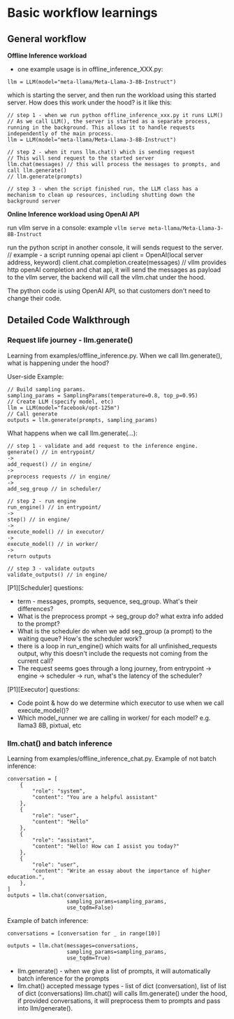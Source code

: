 # Basic workflow learnings

## General workflow

**Offline Inference workload**
- one example usage is in offline_inference_XXX.py:
```
llm = LLM(model="meta-llama/Meta-Llama-3-8B-Instruct")
```
which is starting the server, and then run the workload using this started server. How does this work under the hood?
is it like this:
```
// step 1 - when we run python offline_inference_xxx.py it runs LLM()
// As we call LLM(), the server is started as a separate process, running in the background. This allows it to handle requests independently of the main process.
llm = LLM(model="meta-llama/Meta-Llama-3-8B-Instruct")

// step 2 - when it runs llm.chat() which is sending request
// This will send request to the started server
llm.chat(messages) // this will process the messages to prompts, and call llm.generate()
// llm.generate(prompts)

// step 3 - when the script finished run, the LLM class has a mechanism to clean up resources, including shutting down the background server
```


**Online Inference workload using OpenAI API**

run vllm serve in a console:
example `vllm serve meta-llama/Meta-Llama-3-8B-Instruct`

run the python script in another console, it will sends request to the server.
// example - a script running openai api
client = OpenAI(local server address, keyword)
client.chat.completion.create(messages) // vllm provides http openAI completion and chat api, it will send the messages as payload to the vllm server, the backend will call the vllm.chat under the hood.

The python code is using OpenAI API, so that customers don't need to change their code.


## Detailed Code Walkthrough

### Request life journey - llm.generate()
Learning from examples/offline_inference.py.
When we call llm.generate(), what is happening under the hood?

User-side Example:
```
// Build sampling params.
sampling_params = SamplingParams(temperature=0.8, top_p=0.95)
// Create LLM (specify model, etc)
llm = LLM(model="facebook/opt-125m")
// Call generate
outputs = llm.generate(prompts, sampling_params)
```

What happens when we call llm.generate(...):
```
// step 1 - validate and add request to the inference engine.
generate() // in entrypoint/
->
add_request() // in engine/
->
preprocess requests // in engine/
-> 
add_seg_group // in scheduler/

// step 2 - run engine
run_engine() // in entrypoint/
->
step() // in engine/
-> 
execute_model() // in executor/ 
->
execute_model() // in worker/
-> 
return outputs

// step 3 - validate outputs
validate_outputs() // in engine/
```

[P1][Scheduler] questions:
- term - messages, prompts, sequence, seq_group. What's their differences?
- What is the preprocess prompt -> seg_group do? what extra info added to the prompt?
- What is the scheduler do when we add seg_group (a prompt) to the waiting queue? How's the scheduler work?
- there is a loop in run_engine() which waits for all unfinished_requests output, why this doesn't include the requests not coming from the current call?
- The request seems goes through a long journey, from entrypoint -> engine -> scheduler -> run, what's the latency of the scheduler?

[P1][Executor] questions:
- Code point & how do we determine which executor to use when we call execute_model()?
- Which model_runner we are calling in worker/ for each model? e.g. llama3 8B, pixtual, etc

### llm.chat() and batch inference
Learning from examples/offline_inference_chat.py.
Example of not batch inference:
```
conversation = [
    {
        "role": "system",
        "content": "You are a helpful assistant"
    },
    {
        "role": "user",
        "content": "Hello"
    },
    {
        "role": "assistant",
        "content": "Hello! How can I assist you today?"
    },
    {
        "role": "user",
        "content": "Write an essay about the importance of higher education.",
    },
]
outputs = llm.chat(conversation,
                   sampling_params=sampling_params,
                   use_tqdm=False)
```

Example of batch inference: 
```
conversations = [conversation for _ in range(10)]

outputs = llm.chat(messages=conversations,
                   sampling_params=sampling_params,
                   use_tqdm=True)
```

- llm.generate() - when we give a list of prompts, it will automatically batch inference for the prompts
- llm.chat() accepted message types - list of dict (conversation), list of list of dict (conversations)
  llm.chat() will calls llm.generate() under the hood, if provided conversations, it will preprocess them to prompts and pass into llm/generate().




